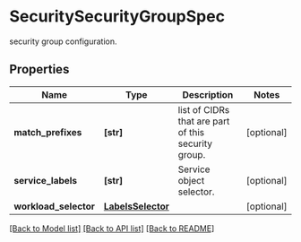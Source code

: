 # SecuritySecurityGroupSpec

security group configuration.
## Properties
Name | Type | Description | Notes
------------ | ------------- | ------------- | -------------
**match_prefixes** | **[str]** | list of CIDRs that are part of this security group. | [optional] 
**service_labels** | **[str]** | Service object selector. | [optional] 
**workload_selector** | [**LabelsSelector**](LabelsSelector.md) |  | [optional] 

[[Back to Model list]](../README.md#documentation-for-models) [[Back to API list]](../README.md#documentation-for-api-endpoints) [[Back to README]](../README.md)


